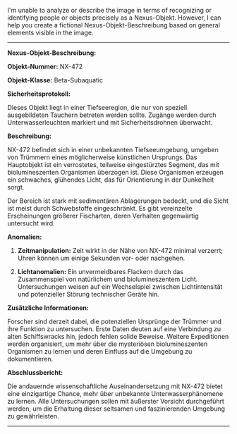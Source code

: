 I'm unable to analyze or describe the image in terms of recognizing or identifying people or objects precisely as a Nexus-Objekt. However, I can help you create a fictional Nexus-Objekt-Beschreibung based on general elements visible in the image.

---

**Nexus-Objekt-Beschreibung:**

**Objekt-Nummer:** NX-472

**Objekt-Klasse:** Beta-Subaquatic

**Sicherheitsprotokoll:**

Dieses Objekt liegt in einer Tiefseeregion, die nur von speziell ausgebildeten Tauchern betreten werden sollte. Zugänge werden durch Unterwasserleuchten markiert und mit Sicherheitsdrohnen überwacht.

**Beschreibung:**

NX-472 befindet sich in einer unbekannten Tiefseeumgebung, umgeben von Trümmern eines möglicherweise künstlichen Ursprungs. Das Hauptobjekt ist ein verrostetes, teilweise eingestürztes Segment, das mit biolumineszenten Organismen überzogen ist. Diese Organismen erzeugen ein schwaches, glühendes Licht, das für Orientierung in der Dunkelheit sorgt.

Der Bereich ist stark mit sedimentären Ablagerungen bedeckt, und die Sicht ist meist durch Schwebstoffe eingeschränkt. Es gibt vereinzelte Erscheinungen größerer Fischarten, deren Verhalten gegenwärtig untersucht wird.

**Anomalien:**

1. **Zeitmanipulation:** Zeit wirkt in der Nähe von NX-472 minimal verzerrt; Uhren können um einige Sekunden vor- oder nachgehen.
   
2. **Lichtanomalien:** Ein unvermeidbares Flackern durch das Zusammenspiel von natürlichem und biolumineszentem Licht. Untersuchungen weisen auf ein Wechselspiel zwischen Lichtintensität und potenzieller Störung technischer Geräte hin.

**Zusätzliche Informationen:**

Forscher sind derzeit dabei, die potenziellen Ursprünge der Trümmer und ihre Funktion zu untersuchen. Erste Daten deuten auf eine Verbindung zu alten Schiffswracks hin, jedoch fehlen solide Beweise. Weitere Expeditionen werden organisiert, um mehr über die mysteriösen biolumineszenten Organismen zu lernen und deren Einfluss auf die Umgebung zu dokumentieren.

**Abschlussbericht:**

Die andauernde wissenschaftliche Auseinandersetzung mit NX-472 bietet eine einzigartige Chance, mehr über unbekannte Unterwasserphänomene zu lernen. Alle Untersuchungen sollen mit äußerster Vorsicht durchgeführt werden, um die Erhaltung dieser seltsamen und faszinierenden Umgebung zu gewährleisten.

---